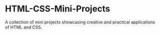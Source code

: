 # HTML-CSS-Mini-Projects
 A collection of mini projects showcasing creative and practical applications of HTML and CSS.
